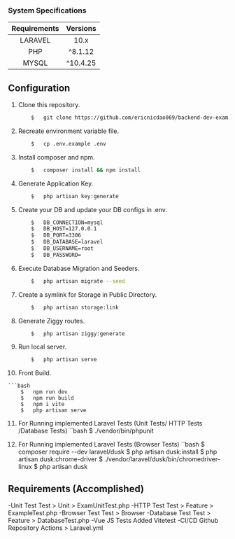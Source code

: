 ### System Specifications

| Requirements | Versions |
| :----------: | :------: |
|   LARAVEL    |   10.x    |
|     PHP      | ^8.1.12  |
|    MYSQL     |   ^10.4.25   |

## Configuration

1.  Clone this repository.

    ```bash
        $   git clone https://github.com/ericnicdao069/backend-dev-exam.git
    ```

2.  Recreate environment variable file.

    ```bash
        $   cp .env.example .env
    ```

3.  Install composer and npm.

    ```bash
        $   composer install && npm install
    ```

4.  Generate Application Key.

    ```bash
        $   php artisan key:generate
    ```

5.  Create your DB and update your DB configs in .env.

    ```bash
        $   DB_CONNECTION=mysql
        $   DB_HOST=127.0.0.1
        $   DB_PORT=3306
        $   DB_DATABASE=laravel
        $   DB_USERNAME=root
        $   DB_PASSWORD=
    ```

6.  Execute Database Migration and Seeders.

    ```bash
        $   php artisan migrate --seed
    ```

7.  Create a symlink for Storage in Public Directory.

    ```bash
        $   php artisan storage:link
    ```

8.  Generate Ziggy routes.

    ```bash
        $   php artisan ziggy:generate
    ```

9.  Run local server.

    ```bash
        $   php artisan serve
    ```

10.  Front Build.

    ```bash
        $   npm run dev
        $   npm run build
        $   npm i vite
        $   php artisan serve

11.  For Running implemented Laravel Tests (Unit Tests/ HTTP Tests /Database Tests)
    ``bash
        $   ./vendor/bin/phpunit

12.  For Running implemented Laravel Tests (Browser Tests)
    ``bash
        $   composer require --dev laravel/dusk
        $   php artisan dusk:install
        $   php artisan dusk:chrome-driver
        $   ./vendor/laravel/dusk/bin/chromedriver-linux
        $   php artisan dusk

## Requirements (Accomplished)
-Unit Test
    Test > Unit > ExamUnitTest.php
-HTTP Test
    Test > Feature > ExampleTest.php
-Browser Test
    Test > Browser 
-Database Test
    Test > Feature > DatabaseTest.php
-Vue JS Tests
    Added Vitetest
-CI/CD
    Github Repository Actions > Laravel.yml
